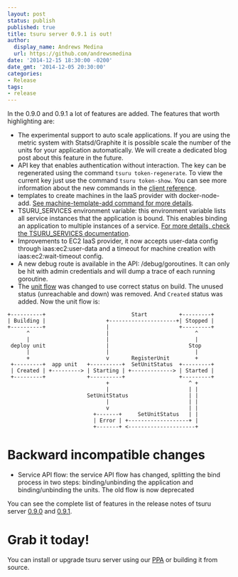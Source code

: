 ```yaml
---
layout: post
status: publish
published: true
title: tsuru server 0.9.1 is out!
author:
  display_name: Andrews Medina
  url: https://github.com/andrewsmedina
date: '2014-12-15 18:30:00 -0200'
date_gmt: '2014-12-05 20:30:00'
categories:
- Release
tags:
- release
---
```


In the 0.9.0 and 0.9.1 a lot of features are added. The features that worth highlighting are:

* The experimental support to auto scale applications. If you are using the metric system with Statsd/Graphite it is possible scale the number of the units for your application automatically. We will create a dedicated blog post about this feature in the future.
* API key that enables authentication without interaction. The key can be regenerated using the command `tsuru token-regenerate`. To view the current key just use the command `tsuru token-show`. You can see more information about the new commands in the [client reference](http://docs.tsuru.io/en/stable/reference/tsuru-client.html#authentication).
* templates to create machines in the IaaS provider with docker-node-add. [See machine-template-add command for more details](http://docs.tsuru.io/en/stable/reference/tsuru-admin.html#tsuru-admin-machine-template-add-cmd).
* TSURU_SERVICES environment variable: this environment variable lists all service instances that the application is bound. This enables binding an application to multiple instances of a service. [For more details, check the TSURU_SERVICES documentation](http://docs.tsuru.io/en/stable/services/tsuru-services-env-var.html).
* Improvements to EC2 IaaS provider, it now accepts user-data config through iaas:ec2:user-data and a timeout for machine creation with iaas:ec2:wait-timeout config.
* A new debug route is available in the API: /debug/goroutines. It can only be hit with admin credentials and will dump a trace of each running goroutine.
* The [unit flow](http://docs.tsuru.io/en/stable/using/unit-states.html) was changed to use correct status on build. The unused status (unreachable and down) was removed. And `Created` status was added. Now the unit flow is:

```
+----------+                           Start          +---------+
| Building |                   +---------------------+| Stopped |
+----------+                   |                      +---------+
      ^                        |                           ^
      |                        |                           |
 deploy unit                   |                         Stop
      |                        |                           |
      +                        v       RegisterUnit        +
 +---------+  app unit   +----------+  SetUnitStatus  +---------+
 | Created | +---------> | Starting | +-------------> | Started |
 +---------+             +----------+                 +---------+
                               +                         ^ +
                               |                         | |
                         SetUnitStatus                   | |
                               |                         | |
                               v                         | |
                           +-------+     SetUnitStatus   | |
                           | Error | +-------------------+ |
                           +-------+ <---------------------+
```

Backward incompatible changes
=============================

* Service API flow: the service API flow has changed, splitting the bind process in two steps: binding/unbinding the application and binding/unbinding the units. The old flow is now deprecated

You can see the complete list of features in the release notes of tsuru server [0.9.0](http://docs.tsuru.io/en/stable/releases/tsr/0.9.0.html) and [0.9.1](http://docs.tsuru.io/en/stable/releases/tsr/0.9.1.html).

Grab it today!
==============

You can install or upgrade tsuru server using our [PPA](http://docs.tsuru.io/en/stable/installing/api.html#adding-repositories) or building it from source.
